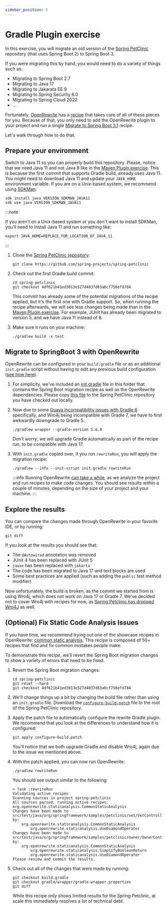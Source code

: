 ```yaml
---
sidebar_position: 3
---
```


# Gradle Plugin exercise

In this exercise, you will migrate an old version of the
[Spring PetClinic](https://github.com/spring-projects/spring-petclinic/)
repository (that uses Spring Boot 2) to Spring Boot 3.

If you were migrating this by hand, you would need to do a variety of things
such as:

* Migrating to Spring Boot 2.7
* Migrating to Java 17
* Migrating to Jakarata EE 9
* Migrating to Spring Security 6.0
* Migrating to Spring Cloud 2022
* ...

Fortunately, [OpenRewrite](https://docs.openrewrite.org/) has a
[recipe](https://docs.openrewrite.org/concepts-explanations/recipes) that takes
care of all of these pieces for you. Because of that, you only need to add the
OpenRewrite plugin to your project and run a single [Migrate to Spring Boot
3.1](https://docs.openrewrite.org/recipes/java/spring/boot3/VERSION_LINK_SPRING_BOOT)
recipe.

Let's walk through how to do that.

## Prepare your environment

Switch to Java 11 so you can properly build this repository. Please, notice that we need Java 11 and not
Java 8 like in the [Maven Plugin exercise](../maven-plugin). This is because the first commit that supports
Gradle build, already uses Java 11. You might need to download Java 11 and update your `JAVA_HOME` environment variable.
If you are on a Unix-based system, we recommend using [SDKMan](https://sdkman.io/):

```shell
sdk install java VERSION_SDKMAN_JAVA11 
sdk use java VERSION_SDKMAN_JAVA11 
```

:::note

If you aren't on a Unix-based system or you don't want to install SDKMan, you'll need to install Java 11 and run
something like:

```shell
export JAVA_HOME=REPLACE_FOR_LOCATION_OF_JAVA_11
```

:::

1. Clone the [Spring PetClinic repository](https://github.com/spring-projects/spring-petclinic):

   ```shell
   git clone https://github.com/spring-projects/spring-petclinic
   ```

2. Check out the first Gradle build commit:

   ```shell
   cd spring-petclinic
   git checkout 4df621b41ed3013e527d4037d83a6cf756efd784
   ```

   This commit has already some of the potential migrations of the recipe applied, but it's the first one with Gradle
   support.
   So, when running the recipe afterwards, we will see less changes being made than in
   the [Maven Plugin exercise](../maven-plugin).
   For example, JUnit has already been migrated to version 5, and we have Java 11 instead of 8.

3. Make sure it runs on your machine:

   ```shell
   ./gradlew build -x test
   ```

## Migrate to SpringBoot 3 with OpenRewrite

OpenRewrite can be configured in your `build.gradle` file or as an additional
`init.gradle` script without having to edit any previous build configuration
([see how
here](https://docs.openrewrite.org/running-recipes/running-rewrite-on-a-gradle-project-without-modifying-the-build)).

1. For simplicity, we've included an [init.gradle](init.gradle) file in this
   folder that contains the Spring Boot migration recipe as well as the
   OpenRewrite dependencies. Please copy [this file](init.gradle) to the
   Spring PetClinic repository you have checked out locally.

2. Now due to some [Guava incompatibility issues with Gradle 6](https://github.com/google/guava/releases/tag/v32.1.0)
   specifically, and Wro4j being incompatible with Gradle 7, we have to first awkwardly downgrade to Gradle 5.

   ```shell
   ./gradlew wrapper --gradle-version 5.6.4
   ```

   Don't worry; we will upgrade Gradle automatically as part of the recipe run, to be compatible with Java 17.

3. With `init.gradle` copied over, if you run `rewriteRun`, you will apply the migration recipe:

   ```shell
   ./gradlew --info --init-script init.gradle rewriteRun
   ```

   :::info
   Running
   OpenRewrite [can take a while](https://docs.openrewrite.org/reference/faq#my-recipe-appears-to-hang-when-running.-whats-happening-is-there-a-progress-report),
   as we analyze the project and run recipes to make code changes.
   You should see results within a couple of minutes, depending on the size of your project and your machine.
   :::

## Explore the results

You can compare the changes made through OpenRewrite in your favorite IDE, or by running:

```shell
git diff
```

If you look at the results you should see that:

* The `@Autowired` annotation was removed
* JUnit 4 has been replaced with JUnit 5
* `javax` has been replaced with `jakarta`
* The code has been migrated to Java 17 and text blocks are used
* Some best practices are applied (such as adding the `public` test method modifier)

Now unfortunately, the build is broken, as the commit we started from is using Wro4j, which does not work on Java 17 or
Gradle 7.
We've decided not to cover Wro4j with recipes for now,
as [Spring Petclinic has dropped Wro4J](https://github.com/spring-projects/spring-petclinic/pull/868) as well.

## (Optional) Fix Static Code Analysis Issues

If you have time, we recommend trying out one of the showcase recipes in
OpenRewrite: [common static
analysis](https://docs.openrewrite.org/recipes/staticanalysis/commonstaticanalysis).
This recipe is composed of 50+ recipes that find and fix common mistakes people
make.

To demonstrate this recipe, we'll revert the Spring Boot migration changes to show a variety of errors that need to be
fixed.

1. Revert the Spring Boot migration changes:

   ```shell
   cd spring-petclinic
   git reset --hard
   git checkout 4df621b41ed3013e527d4037d83a6cf756efd784
   ```

2. We'll change things up a bit by changing the build file rather than using an `init.gradle` file.
   Download the [`configure-build.patch`](configure-build.patch) file to the root of the Spring PetClinic repository.

3. Apply the patch file to automatically configure the rewrite Gradle plugin. We recommend that you look at the
   differences to understand how it is configured:

   ```shell
   git apply configure-build.patch
   ```

   You'll notice that we both upgrade Gradle and disable Wro4j, again due to the issue we mentioned above.

4. With the patch applied, you can now run OpenRewrite:

   ```shell
   ./gradlew rewriteRun
   ```

   You should see output similar to the following:

   ```
   > Task :rewriteRun
   Validating active recipes
   Scanning sources in project spring-petclinic
   All sources parsed, running active recipes: org.openrewrite.staticanalysis.CommonStaticAnalysis
   Changes have been made to src/test/java/org/springframework/samples/petclinic/vet/VetControllerTests.java by:
       org.openrewrite.staticanalysis.CommonStaticAnalysis
           org.openrewrite.staticanalysis.UseDiamondOperator
   Changes have been made to src/test/java/org/springframework/samples/petclinic/owner/OwnerControllerTests.java by:
       org.openrewrite.staticanalysis.CommonStaticAnalysis
           org.openrewrite.staticanalysis.SimplifyBooleanReturn
           org.openrewrite.staticanalysis.UseDiamondOperator
   Please review and commit the results.
   ```

5. Check out all of the changes that were made by running:

   ```shell
   git checkout build.gradle
   git checkout gradle/wrapper/gradle-wrapper.properties
   git diff
   ```

   While this recipe only shows limited results for the Spring Petclinic, at scale this immediately resolves a lot of
   technical debt. 
